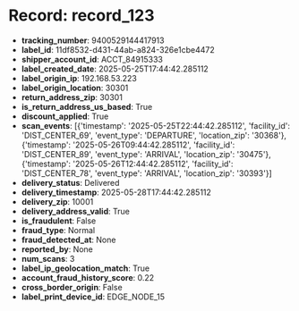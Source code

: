 # Record: record_123

- **tracking_number**: 9400529144417913
- **label_id**: 11df8532-d431-44ab-a824-326e1cbe4472
- **shipper_account_id**: ACCT_84915333
- **label_created_date**: 2025-05-25T17:44:42.285112
- **label_origin_ip**: 192.168.53.223
- **label_origin_location**: 30301
- **return_address_zip**: 30301
- **is_return_address_us_based**: True
- **discount_applied**: True
- **scan_events**: [{'timestamp': '2025-05-25T22:44:42.285112', 'facility_id': 'DIST_CENTER_69', 'event_type': 'DEPARTURE', 'location_zip': '30368'}, {'timestamp': '2025-05-26T09:44:42.285112', 'facility_id': 'DIST_CENTER_89', 'event_type': 'ARRIVAL', 'location_zip': '30475'}, {'timestamp': '2025-05-26T12:44:42.285112', 'facility_id': 'DIST_CENTER_78', 'event_type': 'ARRIVAL', 'location_zip': '30393'}]
- **delivery_status**: Delivered
- **delivery_timestamp**: 2025-05-28T17:44:42.285112
- **delivery_zip**: 10001
- **delivery_address_valid**: True
- **is_fraudulent**: False
- **fraud_type**: Normal
- **fraud_detected_at**: None
- **reported_by**: None
- **num_scans**: 3
- **label_ip_geolocation_match**: True
- **account_fraud_history_score**: 0.22
- **cross_border_origin**: False
- **label_print_device_id**: EDGE_NODE_15
